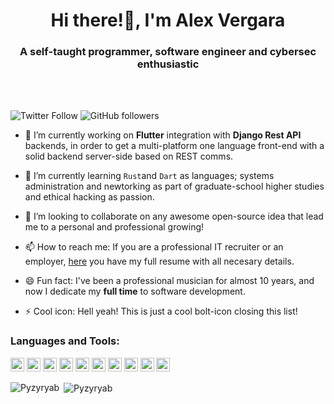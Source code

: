 <h1 align="center">Hi there!👋, I'm Alex Vergara</h1>
<h3 align="center">A self-taught programmer, software engineer and cybersec enthusiastic</h3>

<br></br>

![Twitter Follow](https://img.shields.io/twitter/follow/Pyzyryab?label=Pyzyryab&logo=twitter&style=for-the-badge)
![GitHub followers](https://img.shields.io/github/followers/Pyzyryab?logo=GitHub&style=for-the-badge)

- 🔭 I’m currently working on **Flutter** integration with **Django Rest API** backends, in order to get a multi-platform one language front-end with a solid
backend server-side based on REST comms.

- 🌱 I’m currently learning `Rust`and `Dart` as languages; systems administration and newtorking as part of graduate-school higher studies and ethical hacking as passion.

- 👯 I’m looking to collaborate on any awesome open-source idea that lead me to a personal and professional growing!

- 📫 How to reach me: If you are a professional IT recruiter or an employer, [here](https://pyzyryab.github.io/) you have my full resume with all necesary details.

- 😄 Fun fact: I've been a professional musician for almost 10 years, and now I dedicate my **full time** to software development.

- ⚡ Cool icon: Hell yeah! This is just a cool bolt-icon closing this list!


### Languages and Tools:

<p align="left">
  <img src="https://devicons.github.io/devicon/devicon.git/icons/python/python-original.svg" alt="python" width="22" height="22"/> 
  <img src="https://www.vectorlogo.zone/logos/dartlang/dartlang-icon.svg" alt="dart" width="22" height="22"/>
  <img src="https://www.vectorlogo.zone/logos/rust-lang/rust-lang-icon.svg" alt="rust" width="22" height="22"/>
  
  <img src="https://devicons.github.io/devicon/devicon.git/icons/django/django-original.svg" alt="django" width="22" height="22"/> 
  <img src="https://www.vectorlogo.zone/logos/flutterio/flutterio-icon.svg" alt="flutter" width="22" height="22"/> 
 
  <img src="https://www.vectorlogo.zone/logos/firebase/firebase-icon.svg" alt="firebase" width="22" height="22"/> 
  <img src="https://www.vectorlogo.zone/logos/git-scm/git-scm-icon.svg" alt="git" width="22" height="22"/> 
  
  <img src="https://devicons.github.io/devicon/devicon.git/icons/linux/linux-original.svg" alt="linux" width="22" height="22"/> 
  <img src="https://devicons.github.io/devicon/devicon.git/icons/mysql/mysql-original-wordmark.svg" alt="mysql" width="22" height="22"/> 
  <img src="https://devicons.github.io/devicon/devicon.git/icons/postgresql/postgresql-original-wordmark.svg" alt="postgresql" width="22" height="22"/> 


<p><img align="left" src="https://github-readme-stats.vercel.app/api/top-langs/?username=Pyzyryab&show_icons=true&theme=radical&layout=compact&hide=css" alt="Pyzyryab" /></p>

<p>&nbsp;<img align="center" src="https://github-readme-stats.vercel.app/api?username=Pyzyryab&show_icons=true&count_private=true" alt="Pyzyryab" /></p>


